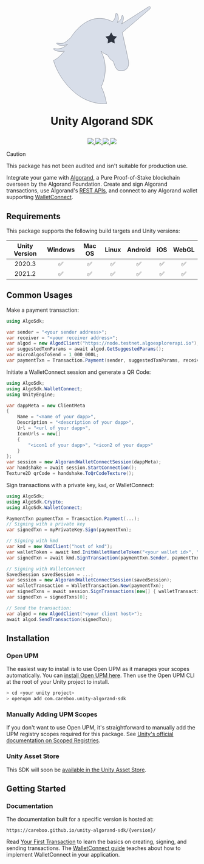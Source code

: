 <h1 id="unity-algorand-sdk" align="center">

<?xml version="1.0" encoding="UTF-8"?>
<svg width="256px" height="256px" viewBox="0 0 256 256" xmlns="http://www.w3.org/2000/svg" xmlns:xlink="http://www.w3.org/1999/xlink" version="1.1">
 <path id="Unicorn" d="M133.655 256 C119.602 256.01 85.898 252.76 54.127 224.853 9.637 185.773 0.019 141.76 0.019 141.76 0.019 141.76 14.275 135.888 28.308 117.403 26.686 117.997 25.018 118.409 23.36 118.533 11.758 119.405 -0.546 114.78 0.019 110.925 0.278 109.149 9.025 113.082 20 109.723 29.699 106.755 36.798 99.512 36.798 99.512 36.798 99.512 29.87 103.467 23.183 103.116 14.22 102.645 8.21 99.185 8.329 96.508 8.452 93.761 20.644 101.149 32.024 92.904 38.05 88.538 42.683 84.407 46.185 80.834 48.09 77.64 50.194 74.486 52.536 71.48 78.975 37.54 104.921 31.034 120.879 31.034 133.184 31.034 144.874 34.121 155.417 39.67 155.783 39.341 156.147 39 156.509 38.643 166.317 28.975 161.8 16.91 166.411 17.419 168.537 17.653 171.346 24.627 171.363 31.034 171.377 36.716 168.71 41.846 168.71 41.846 168.71 41.846 170.242 41.63 175.783 35.84 181.325 30.049 178.961 22.792 181.618 23.225 184.246 23.654 185.287 28.927 184.094 35.84 183.511 39.214 181.568 42.937 179.865 45.698 L250.074 1.091 C252.157 -0.455 254.634 -0.345 255.607 1.337 256.581 3.019 255.681 5.636 253.598 7.182 L181.44 68.751 181.972 69.678 C181.972 69.678 197.763 138.836 198.417 146.165 198.77 150.122 199.786 173.149 172.07 168.389 162.763 166.791 157.924 144.563 157.924 144.563 157.924 144.563 151.522 140.576 148.906 137.755 146.25 134.892 142.363 127.744 142.363 127.744 142.363 127.744 136.587 125.502 133.875 123.939 131.459 122.547 127.73 119.772 125.397 117.985 127.974 121.98 136.647 137.266 136.882 162.383 137.162 192.32 126.095 210.837 126.095 210.837 126.095 210.837 131.425 220.93 134.76 232.061 138.23 243.647 140.418 255.688 140.418 255.688 140.418 255.688 137.957 255.997 133.655 256 Z" fill="#d8dee9" fill-opacity="1" stroke="none"/>
 <path id="stroke-path" d="M130.68 221.418 L128.008 215.324 128.012 215.324 125.813 210.836 127.051 208.492 128.645 205.02 130.086 201.406 131.098 198.547 133.109 191.766 134.574 185.273 135.664 178.543 136.387 171.137 136.633 164.48 136.461 157.25 136.016 151.875 135.184 145.934 134.195 140.949 132.93 136.027 131.543 131.66 129.633 126.703 127.371 121.91 125.078 117.938 125.379 117.668 130.313 121.313 130.313 121.309 134.012 123.73 137.141 125.285 142.531 127.547 146.145 133.609 147.785 135.992 149.098 137.602 150.523 138.949 152.676 140.668 155.25 142.512 158.141 144.41 159.176 148.391 160.348 152.098 161.516 155.238 162.926 158.453 164.438 161.305 164.434 161.305 165.957 163.613 167.676 165.617 169.121 166.844 170.695 167.73 171.469 168 172.762 168.254 172.762 168.258 175.207 168.582 175.207 168.578 177.52 168.75 179.648 168.781 181.648 168.68 184.344 168.297 185.973 167.898 187.492 167.387 188.855 166.797 190.086 166.125 192.285 164.512 193.617 163.176 195.094 161.199 196.215 159.117 197.059 156.926 197.75 154.238 198.145 151.477 198.273 148.848 198.148 146.004 197.453 141.773 195.898 133.934 190.457 108.645 181.734 69.773 181.117 68.699 253.988 6.531 254.582 5.895 255.07 5.184 255.449 4.402 255.664 3.684 255.75 2.828 255.664 2.172 255.422 1.531 255.063 1.031 254.285 0.492 253.145 0.258 251.953 0.422 250.777 0.926 179.832 46.016 179.547 45.746 181.098 43.063 182.309 40.594 183.297 38.004 183.793 36.098 184.215 33.023 184.32 29.707 184.078 27.34 183.813 26.199 183.441 25.211 182.828 24.23 182.09 23.641 181.332 23.465 181.148 23.512 180.914 23.684 180.641 24.172 180.484 24.684 179.789 28.473 179.203 30.617 178.516 32.316 177.543 34.043 176.098 35.875 172.859 39.086 170.527 41.063 169.469 41.773 168.656 42.145 168.41 41.91 169.672 38.875 170.613 35.531 171.066 32.348 171.109 30.746 171.012 28.934 170.793 27.172 170.324 24.871 169.867 23.238 169.172 21.32 168.383 19.691 167.773 18.758 166.977 17.941 166.363 17.672 165.781 17.695 165.406 17.848 164.977 18.27 164.641 18.926 164.23 20.512 163.59 24.652 163.086 27.168 162.309 29.875 161.25 32.453 160.219 34.359 158.934 36.262 157.359 38.133 155.461 39.973 151.816 38.172 147.723 36.414 143.555 34.91 140.352 33.941 136.035 32.883 132.727 32.258 132.727 32.254 128.277 31.66 128.277 31.664 124.871 31.395 120.879 31.285 117.391 31.391 113.164 31.785 109.59 32.344 109.59 32.348 105.797 33.168 101.84 34.273 101.84 34.27 97.746 35.688 94.563 36.98 91.293 38.484 87.965 40.207 84.574 42.16 81.121 44.367 77.629 46.82 75.27 48.613 71.684 51.547 71.68 51.543 69.281 53.652 65.637 57.082 61.973 60.82 58.285 64.891 55.82 67.789 52.73 71.637 50.613 74.48 48.235 77.996 46.379 80.992 43.129 84.16 39.77 87.145 35.933 90.273 31.894 93.305 29.734 94.641 27.57 95.66 24.894 96.523 22.293 97.012 20.043 97.188 18.141 97.18 15.508 96.973 9.777 96.125 9.047 96.141 8.644 96.332 8.582 96.484 8.598 96.844 8.848 97.551 9.648 98.563 10.574 99.32 11.754 100.055 13.219 100.762 14.879 101.387 16.793 101.938 19.617 102.504 21.969 102.781 24.113 102.891 26.582 102.711 28.965 102.262 31.922 101.391 34.543 100.348 36.883 99.195 37.125 99.559 33.746 102.52 30.043 105.188 26.449 107.301 24.027 108.48 22.309 109.191 18.531 110.395 15.551 110.992 11.851 111.352 7.754 111.309 1.176 110.695 0.535 110.758 0.297 110.938 0.285 111.512 0.66 112.359 1.414 113.219 2.711 114.199 3.879 114.871 5.992 115.824 5.992 115.82 8.496 116.68 10.301 117.168 13.246 117.777 13.246 117.781 15.277 118.074 18.48 118.344 20.625 118.395 23.328 118.285 24.883 118.09 26.695 117.668 28.402 117.109 28.617 117.418 25.539 121.281 22.274 124.996 18.766 128.594 15.094 131.957 11.664 134.773 7.59 137.727 3.527 140.254 0.308 141.891 1.23 145.328 2.758 150.066 4.035 153.605 5.887 158.262 5.891 158.262 8.195 163.512 10.242 167.801 12.574 172.34 15.219 177.117 18.18 182.102 20.344 185.516 23.875 190.766 26.434 194.332 30.582 199.77 33.563 203.43 36.723 207.117 40.066 210.824 40.063 210.824 45.418 216.375 50.719 221.453 56.52 226.582 60.996 230.184 65.488 233.484 65.488 233.488 71.438 237.422 77.355 240.875 83.207 243.879 88.926 246.453 88.926 246.449 95.891 249.121 101.262 250.855 107.672 252.574 113.707 253.852 120.316 254.883 126.645 255.504 133.656 255.75 137.117 255.68 140.117 255.461 138.996 249.898 139 249.898 137.121 241.734 135.461 235.395 134.043 230.586 132.664 226.551 Z" fill="none" stroke="#2e3440" stroke-width="0.5" stroke-opacity="1" stroke-linejoin="round" stroke-linecap="round"/>
 <path id="Star" d="M152.25 68.25 L147.229 77.339 137.033 79.306 144.126 86.89 142.846 97.194 152.25 92.792 161.654 97.194 160.374 86.89 167.467 79.306 157.271 77.339 Z" fill="#2e3440" fill-opacity="1" stroke="none"/>
</svg>

Unity Algorand SDK

</h1>
<p align="center">
  <a href="LICENSE.md">
    <img src="https://img.shields.io/github/license/CareBoo/unity-algorand-sdk"/>
  </a>
  <a href="https://github.com/CareBoo/unity-algorand-sdk/actions/workflows/test.yaml">
    <img src="https://img.shields.io/github/workflow/status/careboo/unity-algorand-sdk/Unity%20Tests/main?label=tests"/>
  </a>
  <a href="https://www.npmjs.com/package/com.careboo.unity-algorand-sdk">
    <img src="https://img.shields.io/npm/v/com.careboo.unity-algorand-sdk"/>
  </a>
  <a href="https://openupm.com/packages/com.careboo.unity-algorand-sdk/">
    <img src="https://img.shields.io/npm/v/com.careboo.unity-algorand-sdk?label=openupm&registry_uri=https://package.openupm.com"/>
  </a>
</p>

</h1>

> [!Caution]
> This package has not been audited and isn't suitable for production use.

Integrate your game with [Algorand](https://www.algorand.com/), a Pure Proof-of-Stake blockchain overseen by the Algorand Foundation.
Create and sign Algorand transactions, use Algorand's [REST APIs](https://developer.algorand.org/docs/rest-apis/restendpoints/),
and connect to any Algorand wallet supporting [WalletConnect](https://developer.algorand.org/docs/get-details/walletconnect/).

## Requirements

This package supports the following build targets and Unity versions:

| Unity Version |      Windows       |       Mac OS       |       Linux        |      Android       |        iOS         |       WebGL        |
| :-----------: | :----------------: | :----------------: | :----------------: | :----------------: | :----------------: | :----------------: |
|    2020.3     | :white_check_mark: | :white_check_mark: | :white_check_mark: | :white_check_mark: | :white_check_mark: | :white_check_mark: |
|    2021.2     | :white_check_mark: | :white_check_mark: | :white_check_mark: | :white_check_mark: | :white_check_mark: | :white_check_mark: |

## Common Usages

Make a payment transaction:

```csharp
using AlgoSdk;

var sender = "<your sender address>";
var receiver = "<your receiver address>";
var algod = new AlgodClient("https://node.testnet.algoexplorerapi.io");
var suggestedTxnParams = await algod.GetSuggestedParams();
var microAlgosToSend = 1_000_000L;
var paymentTxn = Transaction.Payment(sender, suggestedTxnParams, receiver, microAlgosToSend);
```

Initiate a WalletConnect session and generate a QR Code:

```csharp
using AlgoSdk;
using AlgoSdk.WalletConnect;
using UnityEngine;

var dappMeta = new ClientMeta
{
    Name = "<name of your dapp>",
    Description = "<description of your dapp>",
    Url = "<url of your dapp>",
    IconUrls = new[]
    {
        "<icon1 of your dapp>", "<icon2 of your dapp>"
    }
};
var session = new AlgorandWalletConnectSession(dappMeta);
var handshake = await session.StartConnection();
Texture2D qrCode = handshake.ToQrCodeTexture();
```

Sign transactions with a private key, `kmd`, or WalletConnect:

```csharp
using AlgoSdk;
using AlgoSdk.Crypto;
using AlgoSdk.WalletConnect;

PaymentTxn paymentTxn = Transaction.Payment(...);
// Signing with a private key
var signedTxn = myPrivateKey.Sign(paymentTxn);

// Signing with kmd
var kmd = new KmdClient("host of kmd");
var walletToken = await kmd.InitWalletHandleToken("<your wallet id>", "<your wallet password>");
var signedTxn = await kmd.SignTransaction(paymentTxn.Sender, paymentTxn.ToSignatureMessage(), walletToken, "<your kmd wallet password>");

// Signing with WalletConnect
SavedSession savedSession = ...;
var session = new AlgorandWalletConnectSession(savedSession);
var walletTransaction = WalletTransaction.New(paymentTxn);
var signedTxns = await session.SignTransactions(new[] { walletTransaction });
var signedTxn = signedTxns[0];

// Send the transaction:
var algod = new AlgodClient("<your client host>");
await algod.SendTransaction(signedTxn);
```

## Installation

### Open UPM

The easiest way to install is to use Open UPM as it manages your scopes automatically.
You can [install Open UPM here](https://openupm.com/docs/getting-started.html).
Then use the Open UPM CLI at the root of your Unity project to install.

```sh
> cd <your unity project>
> openupm add com.careboo.unity-algorand-sdk
```

### Manually Adding UPM Scopes

If you don't want to use Open UPM, it's straightforward to manually add the UPM registry scopes
required for this package. See [Unity's official documentation on Scoped Registries](https://docs.unity3d.com/Manual/upm-scoped.html).

### Unity Asset Store

This SDK will soon be [available in the Unity Asset Store](https://u3d.as/2GBr).

## Getting Started

### Documentation

The documentation built for a specific version is hosted at:

```
https://careboo.github.io/unity-algorand-sdk/{version}/
```

Read [Your First Transaction](Documentation~/your_first_transaction.md) to learn the basics on creating, signing, and sending transactions.
The [WalletConnect guide](Documentation~/walletconnect.md) teaches about how to implement WalletConnect in your application.
